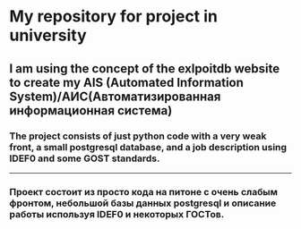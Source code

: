 # My repository for project in university

## I am using the concept of the exlpoitdb website to create my AIS (Automated Information System)/АИС(Автоматизированная информационная система)

### The project consists of just python code with a very weak front, a small postgresql database, and a job description using IDEF0 and some GOST standards.
------------------------------------------------------------------------------------
### Проект состоит из просто кода на питоне с очень слабым фронтом, небольшой базы данных postgresql и описание работы используя IDEF0 и некоторых ГОСТов.
